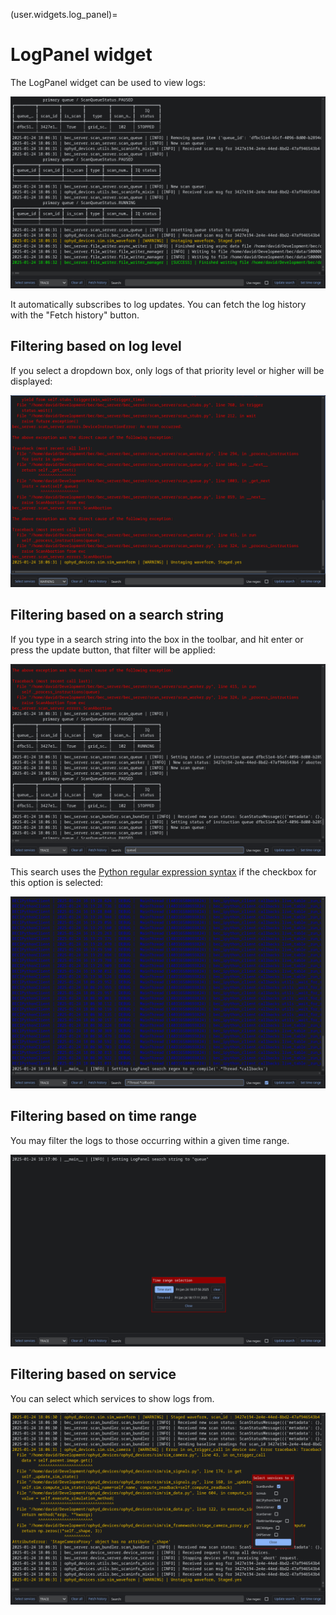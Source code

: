 (user.widgets.log_panel)=

# LogPanel widget

The LogPanel widget can be used to view logs:

![LogPanel](./logpanel.png)

It automatically subscribes to log updates. You can fetch the log history with the "Fetch history" button.

## Filtering based on log level

If you select a dropdown box, only logs of that priority level or higher will be displayed:

![LogPanel](./logpanel_level.png)


## Filtering based on a search string

If you type in a search string into the box in the toolbar, and hit enter or press the update button, that filter will be applied:

![LogPanel](./logpanel_text.png)

This search uses the [Python regular expression syntax](https://docs.python.org/3/library/re.html) if the checkbox for this option is selected:

![LogPanel](./logpanel_regex.png)


## Filtering based on time range

You may filter the logs to those occurring within a given time range.

![LogPanel](./logpanel_timerange.png)

## Filtering based on service

You can select which services to show logs from.

![LogPanel](./logpanel_services.png)